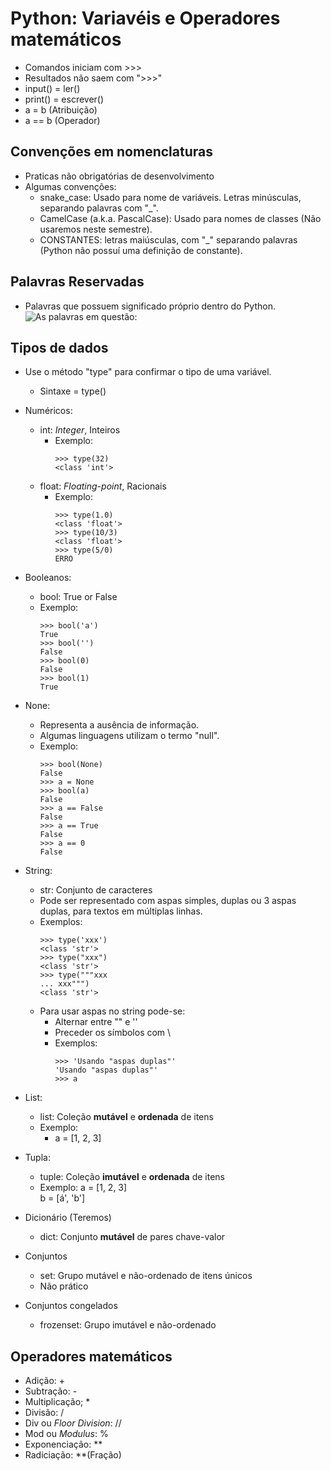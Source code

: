 # Python: Variavéis e Operadores matemáticos
- Comandos iniciam com >>>
- Resultados não saem com ">>>"
- input() = ler()
- print() = escrever()
- a = b (Atribuição)
- a == b (Operador)

## Convenções em nomenclaturas
- Praticas não obrigatórias de desenvolvimento
- Algumas convenções:
  - snake_case: Usado para nome de variáveis. Letras minúsculas, separando palavras com "_".
  - CamelCase (a.k.a. PascalCase): Usado para nomes de classes (Não usaremos neste semestre).
  - CONSTANTES: letras maiúsculas, com "_" separando palavras (Python não possuí uma definição de constante).

## Palavras Reservadas
- Palavras que possuem significado próprio dentro do Python.
![As palavras em questão:](<Captura de Tela 2024-04-16 às 08.46.08.png>)

## Tipos de dados
- Use o método "type" para confirmar o tipo de uma variável.
  - Sintaxe = type()
- Numéricos:
  - int: *Integer*, Inteiros
    - Exemplo:
      ```
      >>> type(32) 
      <class 'int'>
      ```
  - float: *Floating-point*, Racionais
    - Exemplo:
      ```
      >>> type(1.0)
      <class 'float'>
      >>> type(10/3)
      <class 'float'>
      >>> type(5/0)
      ERRO
      ```
- Booleanos:
  - bool: True or False
  - Exemplo:
    ```
    >>> bool('a')
    True
    >>> bool('')
    False
    >>> bool(0)
    False
    >>> bool(1)
    True
    ```
- None:
  - Representa a ausência de informação.
  - Algumas linguagens utilizam o termo "null".
  - Exemplo: 
    ```
    >>> bool(None) 
    False
    >>> a = None
    >>> bool(a)
    False
    >>> a == False
    False
    >>> a == True
    False
    >>> a == 0
    False
    ```
  
- String:
  - str: Conjunto de caracteres
  - Pode ser representado com aspas simples, duplas ou 3 aspas duplas, para textos em múltiplas linhas.
  - Exemplos:
    ```
    >>> type('xxx')
    <class 'str'>
    >>> type("xxx")
    <class 'str'>
    >>> type("""xxx 
    ... xxx""")
    <class 'str'>
    ```
  - Para usar aspas no string pode-se:
    - Alternar entre "" e ''
    - Preceder os símbolos com \
    - Exemplos:
      ```
      >>> 'Usando "aspas duplas"'
      'Usando "aspas duplas"'
      >>> a

- List:
  - list: Coleção **mutável** e **ordenada** de itens
  - Exemplo:
    - a = [1, 2, 3]

- Tupla:
  - tuple: Coleção **imutável** e **ordenada** de itens
  - Exemplo: a = [1, 2, 3] \
  b = [á', 'b']

- Dicionário (Teremos)
  - dict: Conjunto **mutável** de pares chave-valor

- Conjuntos
  - set: Grupo mutável e não-ordenado de itens únicos
  - Não prático

- Conjuntos congelados
  - frozenset: Grupo imutável e não-ordenado

## Operadores matemáticos
 - Adição: +
 - Subtração: -
 - Multiplicação; *
 - Divisão: /
 - Div ou *Floor Division*: //
 - Mod ou *Modulus*: %
 - Exponenciação: **
 - Radiciação: **(Fração)

